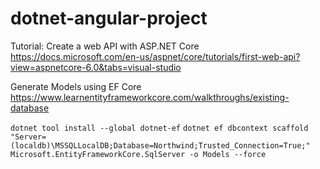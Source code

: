 # dotnet-angular-project

Tutorial: Create a web API with ASP.NET Core
https://docs.microsoft.com/en-us/aspnet/core/tutorials/first-web-api?view=aspnetcore-6.0&tabs=visual-studio


Generate Models using EF Core
https://www.learnentityframeworkcore.com/walkthroughs/existing-database

`dotnet tool install --global dotnet-ef`
`dotnet ef dbcontext scaffold "Server=(localdb)\MSSQLLocalDB;Database=Northwind;Trusted_Connection=True;" Microsoft.EntityFrameworkCore.SqlServer -o Models --force`